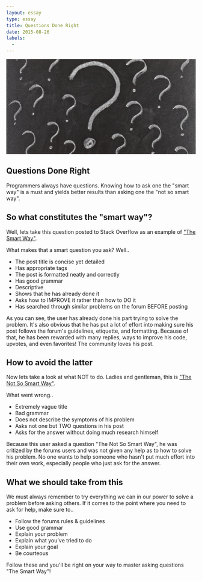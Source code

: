 ```yaml
---
layout: essay
type: essay
title: Questions Done Right
date: 2015-08-26
labels:
  - 
---
```


<img src="../images/questionmark.jpg" style="max-width:100%;">

## Questions Done Right

Programmers always have questions. Knowing how to ask one the "smart way" is a must and yields better results than asking one the 
"not so smart way". 

## So what constitutes the "smart way"?

Well, lets take this question posted to Stack Overflow as an example of ["The Smart Way"](http://stackoverflow.com/questions/237104/how-do-i-check-if-an-array-includes-an-object-in-javascript).

What makes that a smart question you ask? Well..

* The post title is concise yet detailed
* Has appropriate tags
* The post is formatted neatly and correctly
* Has good grammar
* Descriptive
* Shows that he has already done it
* Asks how to IMPROVE it rather than how to DO it
* Has searched through similar problems on the forum BEFORE posting

As you can see, the user has already done his part trying to solve the problem. It's also obvious that he has put a lot of effort into making sure his post follows the forum's guidelines, etiquette, and formatting. Because of that, he has been rewarded with many replies, ways to improve his code, upvotes, and even favorites! The community loves his post.

## How to avoid the latter

Now lets take a look at what NOT to do. Ladies and gentleman, this is ["The Not So Smart Way"](http://stackoverflow.com/questions/39380961/using-html-and-javascript-to-perform-calculation).

What went wrong..

* Extremely vague title
* Bad grammar
* Does not describe the symptoms of his problem
* Asks not one but TWO questions in his post
* Asks for the answer without doing much research himself

Because this user asked a question "The Not So Smart Way", he was critized by the forums users and was not given any help as to
how to solve his problem. No one wants to help someone who hasn't put much effort into their own work, especially people who
just ask for the answer. 

## What we should take from this

We must always remember to try everything we can in our power to solve a problem before asking others. If it comes to the point 
where you need to ask for help, make sure to..

* Follow the forums rules & guidelines
* Use good grammar
* Explain your problem
* Explain what you've tried to do
* Explain your goal
* Be courteous

Follow these and you'll be right on your way to master asking questions "The Smart Way"!

